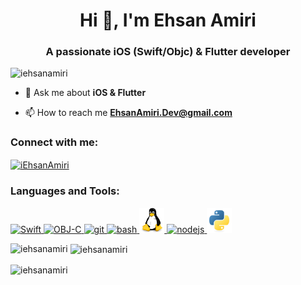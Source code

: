 <h1 align="center">Hi 👋, I'm Ehsan Amiri</h1>
<h3 align="center">A passionate iOS (Swift/Objc) & Flutter developer</h3>

<p align="left"> <img src="https://komarev.com/ghpvc/?username=iehsanamiri&label=Profile%20views&color=0e75b6&style=flat" alt="iehsanamiri" /> </p>

- 💬 Ask me about **iOS & Flutter**

- 📫 How to reach me **EhsanAmiri.Dev@gmail.com**

<h3 align="left">Connect with me:</h3>
<p align="left">
<a href="https://linkedin.com/in/iEhsanAmiri" target="blank"><img align="center" src="https://raw.githubusercontent.com/rahuldkjain/github-profile-readme-generator/master/src/images/icons/Social/linked-in-alt.svg" alt="iEhsanAmiri" height="30" width="40" /></a>
</p>
<h3 align="left">Languages and Tools:</h3>

<p align="left"> <a href="https://swift.org/" target="_blank" rel="noreferrer"> <img src="https://www.vectorlogo.zone/logos/swift/swift-icon.svg" alt="Swift" width="40" height="40"/> </a> <a href="https://developer.apple.com/library/archive/documentation/Cocoa/Conceptual/ProgrammingWithObjectiveC/Introduction/Introduction.html/" target="_blank" rel="noreferrer"> <img src="https://www.vectorlogo.zone/logos/apple_objectivec/apple_objectivec-icon.svg" alt="OBJ-C" width="40" height="40"/> </a>  <a href="https://git-scm.com/" target="_blank" rel="noreferrer"> <img src="https://www.vectorlogo.zone/logos/git-scm/git-scm-icon.svg" alt="git" width="40" height="40"/> </a> <a href="https://www.gnu.org/software/bash/" target="_blank" rel="noreferrer"> <img src="https://www.vectorlogo.zone/logos/gnu_bash/gnu_bash-icon.svg" alt="bash" width="40" height="40"/> </a> <a href="https://www.linux.org/" target="_blank" rel="noreferrer"> <img src="https://raw.githubusercontent.com/devicons/devicon/master/icons/linux/linux-original.svg" alt="linux" width="40" height="40"/> </a> <a href="https://www.nodejs.org" target="_blank" rel="noreferrer"> <img src="https://www.vectorlogo.zone/logos/nodejs/nodejs-icon.svg" alt="nodejs" width="40" height="40"/> </a> <a href="https://www.python.org" target="_blank" rel="noreferrer"> <img src="https://raw.githubusercontent.com/devicons/devicon/master/icons/python/python-original.svg" alt="python" width="40" height="40"/> </a> </p>

<p><img align="left" src="https://github-readme-stats.vercel.app/api/top-langs?username=iehsanamiri&show_icons=true&locale=en&layout=compact" alt="iehsanamiri" /></p>

<p>&nbsp;<img align="center" src="https://github-readme-stats.vercel.app/api?username=iehsanamiri&show_icons=true&locale=en" alt="iehsanamiri" /></p>

<p><img align="center" src="https://github-readme-streak-stats.herokuapp.com/?user=iehsanamiri&" alt="iehsanamiri" /></p>
